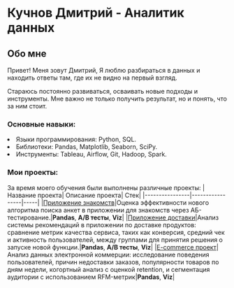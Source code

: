 # Кучнов Дмитрий - Аналитик данных
## Обо мне

Привет! Меня зовут Дмитрий, Я люблю разбираться в данных и находить ответы там, где их не видно на первый взгляд. 

Стараюсь постоянно развиваться, осваивать новые подходы и инструменты. Мне важно не только получить результат, но и понять, что за ним стоит. 



### Основные навыки:

<li>Языки программирования: Python, SQL.
<li>Библиотеки: Pandas, Matplotlib, Seaborn, SciPy.
<li>Инструменты: Tableau, Airflow, Git, Hadoop, Spark.

### Мои проекты:
За время моего обучения были выполнены различные проекты:
|Название проекта| Описание проекта| Стек|
|----------------|-----------------|-----|
|[Приложение знакомств](https://github.com/Kuchno/data_analysis_portfolio/blob/main/Karpov_courses/Dating_project.ipynb)|Оценка эффективности нового алгоритма поиска анкет в приложении для знакомств через АБ-тестирование.|**Pandas**, **A/B тесты**, **Viz**|
|[Приложение доставки](https://github.com/Kuchno/data_analysis_portfolio/blob/main/Karpov_courses/Delivery_project.ipynb)|Анализ системы рекомендаций в приложении по доставке продуктов: сравнение метрик качества сервиса, таких как конверсия, средний чек и активность пользователей, между группами для принятия решения о запуске новой функции.|**Pandas**, **A/B тесты**, **Viz**|
|[E-commerce проект](https://github.com/Kuchno/data_analysis_portfolio/blob/main/Karpov_courses/e_commerce_project.ipynb)|Анализ данных электронной коммерции: исследование поведения пользователей, причин недоставки заказов, популярности товаров по дням недели, когортный анализ с оценкой retention, и сегментация аудитории с использованием RFM-метрик|**Pandas**, **Viz**|


